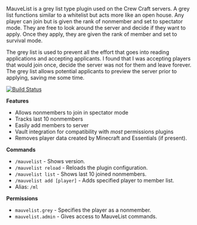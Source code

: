 MauveList is a grey list type plugin used on the Crew Craft servers.
A grey list functions similar to a whitelist but acts more like an open house.
Any player can join but is given the rank of nonmember and set to spectator mode.
They are free to look around the server and decide if they want to apply. 
Once they apply, they are given the rank of member and set to survival mode.

The grey list is used to prevent all the effort that goes into reading applications and accepting applicants.
I found that I was accepting players that would join once, decide the server was not for them and leave forever. 
The grey list allows potential applicants to preview the server prior to applying, saving me some time.

[![Build Status](https://travis-ci.org/mattboy9921/MauveList.svg?branch=master)](https://travis-ci.org/mattboy9921/MauveList)

**Features**
- Allows nonmembers to join in spectator mode
- Tracks last 10 nonmembers
- Easily add members to server
- Vault integration for compatibility with *most* permissions plugins
- Removes player data created by Minecraft and Essentials (if present).

**Commands**
- `/mauvelist` - Shows version.
- `/mauvelist reload` - Reloads the plugin configuration.
- `/mauvelist list` - Shows last 10 joined nonmembers.
- `/mauvelist add [player]` - Adds specified player to member list. 
- Alias: `/ml`

**Permissions**
- `mauvelist.grey` - Specifies the player as a nonmember.
- `mauvelist.admin` - Gives access to MauveList commands.